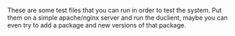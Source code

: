 These are some test files that you can run in order to test the system. Put them on a simple apache/nginx server and run
the duclient, maybe you can even try to add a package and new versions of that package. 